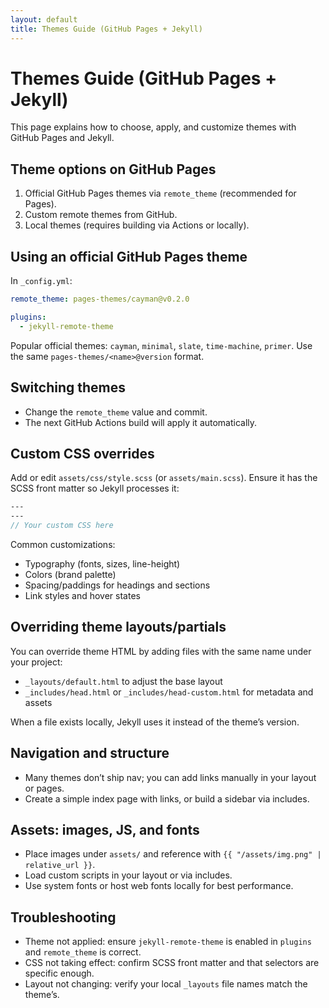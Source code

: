 ```yaml
---
layout: default
title: Themes Guide (GitHub Pages + Jekyll)
---
```


# Themes Guide (GitHub Pages + Jekyll)

This page explains how to choose, apply, and customize themes with GitHub Pages and Jekyll.

## Theme options on GitHub Pages

1. Official GitHub Pages themes via `remote_theme` (recommended for Pages).
2. Custom remote themes from GitHub.
3. Local themes (requires building via Actions or locally).

## Using an official GitHub Pages theme

In `_config.yml`:

```yaml
remote_theme: pages-themes/cayman@v0.2.0

plugins:
  - jekyll-remote-theme
```

Popular official themes: `cayman`, `minimal`, `slate`, `time-machine`, `primer`. Use the same `pages-themes/<name>@version` format.

## Switching themes

- Change the `remote_theme` value and commit.
- The next GitHub Actions build will apply it automatically.

## Custom CSS overrides

Add or edit `assets/css/style.scss` (or `assets/main.scss`). Ensure it has the SCSS front matter so Jekyll processes it:

```scss
---
---
// Your custom CSS here
```

Common customizations:

- Typography (fonts, sizes, line-height)
- Colors (brand palette)
- Spacing/paddings for headings and sections
- Link styles and hover states

## Overriding theme layouts/partials

You can override theme HTML by adding files with the same name under your project:

- `_layouts/default.html` to adjust the base layout
- `_includes/head.html` or `_includes/head-custom.html` for metadata and assets

When a file exists locally, Jekyll uses it instead of the theme’s version.

## Navigation and structure

- Many themes don’t ship nav; you can add links manually in your layout or pages.
- Create a simple index page with links, or build a sidebar via includes.

## Assets: images, JS, and fonts

- Place images under `assets/` and reference with `{{ "/assets/img.png" | relative_url }}`.
- Load custom scripts in your layout or via includes.
- Use system fonts or host web fonts locally for best performance.

## Troubleshooting

- Theme not applied: ensure `jekyll-remote-theme` is enabled in `plugins` and `remote_theme` is correct.
- CSS not taking effect: confirm SCSS front matter and that selectors are specific enough.
- Layout not changing: verify your local `_layouts` file names match the theme’s.


